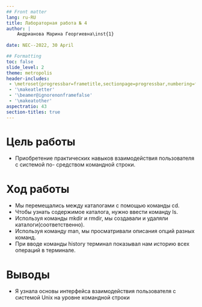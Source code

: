 ```yaml
---
## Front matter
lang: ru-RU
title: Лабораторная работа № 4
author: |
	Андрианова Марина Георгиевна\inst{1}
	
date: NEC--2022, 30 April

## Formatting
toc: false
slide_level: 2
theme: metropolis
header-includes: 
 - \metroset{progressbar=frametitle,sectionpage=progressbar,numbering=fraction}
 - '\makeatletter'
 - '\beamer@ignorenonframefalse'
 - '\makeatother'
aspectratio: 43
section-titles: true
---
```


# Цель работы
 
- Приобретение практических навыков взаимодействия пользователя с системой по-
средством командной строки.


# Ход работы

- Мы перемещались между каталогами с помощью команды cd.
- Чтобы узнать содержимое каталога, нужно ввести команду ls.
- Используя команды mkdir и rmdir, мы создавали и удаляли каталоги(соответственно).
- Используя команду man, мы просматривали описания опций разных команд.
- При вводе команды history терминал показывал нам историю всех операций в терминале.

# Выводы

- Я узнала основы интерфейса взаимодействия пользователя с системой Unix на уровне командной строки



